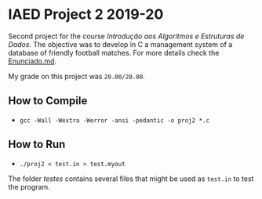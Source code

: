 # IAED Project 2 2019-20
Second project for the course *Introdução aos Algoritmos e Estruturas de Dados*. The objective was to develop in C a management system of a database of friendly football matches. For more details check the [Enunciado.md](./Enunciado.md).

My grade on this project was `20.00/20.00`.

## How to Compile
- `gcc -Wall -Wextra -Werror -ansi -pedantic -o proj2 *.c`

## How to Run
- `./proj2 < test.in > test.myout`

The folder *testes* contains several files that might be used as `test.in` to test the program.